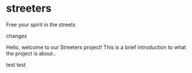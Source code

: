 # streeters
Free your spirit in the streets

changes

Hello, welcome to our Streeters project! This is a brief introduction  to what the project is about..

test test